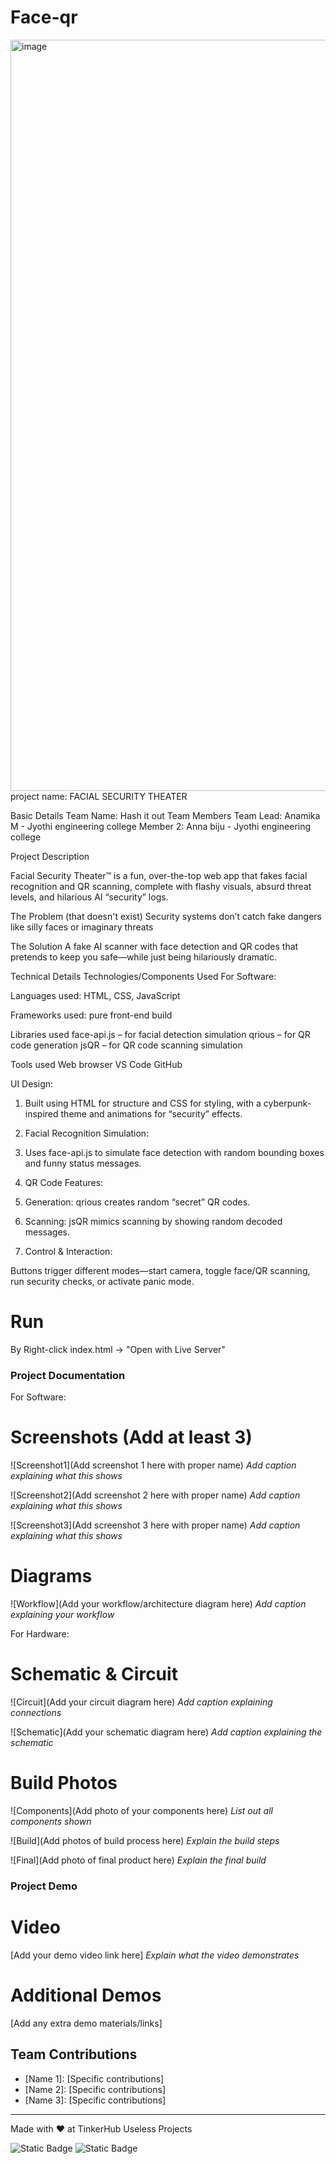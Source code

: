 # Face-qr
<img width="3188" height="1202" alt="image" src="https://github.com/user-attachments/assets/081c6952-b1ad-4d49-a930-70d5808fa766" />
project name: FACIAL SECURITY THEATER


Basic Details
Team Name: Hash it out
Team Members
Team Lead: Anamika M - Jyothi engineering college
Member 2:  Anna biju - Jyothi engineering college



Project Description

Facial Security Theater™ is a fun, over-the-top web app that fakes facial recognition and QR scanning, complete with flashy visuals, absurd threat levels, and hilarious AI “security” logs.

The Problem (that doesn't exist)
Security systems don’t catch fake dangers like silly faces or imaginary threats

The Solution 
A fake AI scanner with face detection and QR codes that pretends to keep you safe—while just being hilariously dramatic.


Technical Details
Technologies/Components Used
For Software:

Languages used:
HTML, CSS, JavaScript

Frameworks used:
pure front-end build

Libraries used
face-api.js – for facial detection simulation
qrious – for QR code generation
jsQR – for QR code scanning simulation

Tools used
Web browser 
VS Code
GitHub


UI Design:

1) Built using HTML for structure and CSS for styling, with a cyberpunk-inspired theme and animations for “security” effects.

2) Facial Recognition Simulation:

3) Uses face-api.js to simulate face detection with random bounding boxes and funny status messages.

4) QR Code Features:

5) Generation: qrious creates random “secret” QR codes.

5) Scanning: jsQR mimics scanning by showing random decoded messages.

6) Control & Interaction:

Buttons trigger different modes—start camera, toggle face/QR scanning, run security checks, or activate panic mode.



# Run
 By Right-click index.html → "Open with Live Server"

### Project Documentation
For Software:

# Screenshots (Add at least 3)
![Screenshot1](Add screenshot 1 here with proper name)
*Add caption explaining what this shows*

![Screenshot2](Add screenshot 2 here with proper name)
*Add caption explaining what this shows*

![Screenshot3](Add screenshot 3 here with proper name)
*Add caption explaining what this shows*

# Diagrams
![Workflow](Add your workflow/architecture diagram here)
*Add caption explaining your workflow*

For Hardware:

# Schematic & Circuit
![Circuit](Add your circuit diagram here)
*Add caption explaining connections*

![Schematic](Add your schematic diagram here)
*Add caption explaining the schematic*

# Build Photos
![Components](Add photo of your components here)
*List out all components shown*

![Build](Add photos of build process here)
*Explain the build steps*

![Final](Add photo of final product here)
*Explain the final build*

### Project Demo
# Video
[Add your demo video link here]
*Explain what the video demonstrates*

# Additional Demos
[Add any extra demo materials/links]

## Team Contributions
- [Name 1]: [Specific contributions]
- [Name 2]: [Specific contributions]
- [Name 3]: [Specific contributions]

---
Made with ❤️ at TinkerHub Useless Projects 

![Static Badge](https://img.shields.io/badge/TinkerHub-24?color=%23000000&link=https%3A%2F%2Fwww.tinkerhub.org%2F)
![Static Badge](https://img.shields.io/badge/UselessProjects--25-25?link=https%3A%2F%2Fwww.tinkerhub.org%2Fevents%2FQ2Q1TQKX6Q%2FUseless%2520Projects)
